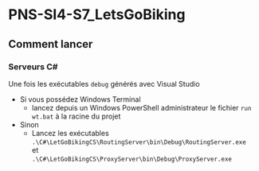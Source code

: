 # PNS-SI4-S7_LetsGoBiking

## Comment lancer

### Serveurs C#

Une fois les exécutables `debug` générés avec Visual Studio 

- Si vous possédez Windows Terminal
  - lancez depuis un Windows PowerShell administrateur le fichier `run wt.bat` à la racine du projet
- Sinon
  - Lancez les exécutables  
  `.\C#\LetGoBikingCS\RoutingServer\bin\Debug\RoutingServer.exe`  
  et  
  `.\C#\LetGoBikingCS\ProxyServer\bin\Debug\ProxyServer.exe`
